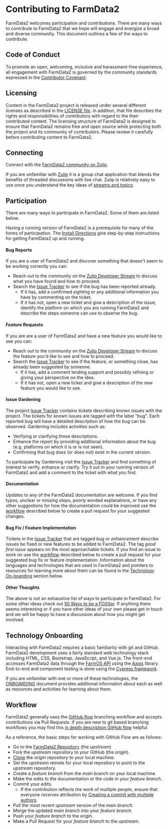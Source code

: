 # Contributing to FarmData2

FarmData2 welcomes participation and contributions. There are many ways to contribute to FarmData2 that we hope will engage and energize a broad and diverse community. This document outlines a few of the ways to contribute.

## Code of Conduct

To promote an open, welcoming, inclusive and harassment-free experience, all engagement with FarmData2 is governed by the community standards expressed in the [Contributor Covenant](CODE_OF_CONDUCT.md).

## Licensing

Content in the FarmData2 project is released under several different licenses as described in the [LICENSE file](LICENSE.md). In addition, that file describes the rights and responsibilities of contributors with regard to the their contributed content. The licensing structure of FarmData2 is designed to ensure that FarmData2 remains free and open source while protecting both the project and its community of contributors. Please review it carefully before contributing content to FarmData2.

## Connecting

Connect with the [FarmData2 community on Zulip](https://farmdata2.zulipchat.com/).

If you are unfamiliar with [Zulip](https://zulip.com/) it is a group chat application that blends the benefits of threaded discussions with live chat. Zulip is relatively easy to use once you understand the key ideas of [streams and topics](https://zulip.com/help/about-streams-and-topics).

## Participation

There are many ways to participate in FarmData2. Some of them are listed below.

Having a running version of FarmData2 is a prerequisite for many of the forms of participation. The [Install Directions] give step-by-step instructions for getting FarmData2 up and running.

[Install Directions]: INSTALL.md

#### Bug Reports

If you are a user of FarmData2 and discover something that doesn't seem to be working correctly you can:

- Reach out to the community on the [Zulip Developer Stream](https://farmdata2.zulipchat.com/#narrow/stream/271292-developers) to discuss what you have found and how to proceed.
- Search the [Issue Tracker] to see if the bug has been reported already.
  - If it has, add a confirmed sighting or any additional information you have by commenting on the ticket.
  - If it has not, open a new ticket and give a description of the issue, identify the platform on which you are running FarmData2 and describe the steps someone can use to observe the bug.

[Issue Tracker]: https://github.com/DickinsonCollege/FarmData2/issues

#### Feature Requests

If you are are a user of FarmData2 and have a new feature you would like to see you can:

- Reach out to the community on the [Zulip Developer Stream](https://farmdata2.zulipchat.com/#narrow/stream/271292-developers) to discuss the feature you'd like to see and how to proceed.
- Search the [Issue Tracker] to see if the feature, or something close, has already been suggested by someone.
  - If it has, add a comment lending support and possibly refining or giving your perspective on the idea.
  - If it has not, open a new ticket and give a description of the new feature you would like to see.

#### Issue Gardening

The project [Issue Tracker] contains tickets describing known issues with the project. The tickets for known issues are tagged with the label "bug". Each reported bug will have a detailed description of how the bug can be observed. Gardening includes activities such as:

- Verifying or clarifying these descriptions.
- Enhance the report by providing additional information about the bug (e.g. platforms on which it is or is not seen).
- Confirming that bug does (or does not) exist in the current version.

To participate by Gardening visit the [Issue Tracker] and find something of interest to verify, enhance or clarify. Try it out in your running version of FarmData2 and add a comment to the ticket with what you find.

#### Documentation

Updates to any of the FarmData2 documentation are welcome. If you find typos, unclear or missing steps, poorly worded explanations, or have any other suggestions for how the documentation could be improved use the [workflow](#workflow) described below to create a pull request for your suggested changes.

#### Bug Fix / Feature Implementation

Tickets in the [Issue Tracker] that are tagged _bug_ or _enhancement_ describe issues be fixed or new features to be added to FarmData2. The tag _good first issue_ appears on the most approachable tickets. If you find an issue to work on use the [workflow](#workflow) described below to create a pull request for your suggested bug fix or feature implementation. Information about the languages and technologies that are used in FarmData2 and pointers to resources for learning more about them can be found in the [Technology On-boarding](#technology-on-boarding) section below.

#### Other Thoughts

The above is not an exhaustive list of ways to participate in FarmData2. For some other ideas check out [50 Ways to be a FOSSer](http://foss2serve.org/index.php/50_Ways_to_be_a_FOSSer). If anything there seems interesting or if you have other ideas of your own please get in touch and we will be happy to have a discussion about how you might get involved.

## Technology Onboarding

Interacting with FarmData2 requires a basic familiarity with git and GitHub. FarmData2 development uses a fairly standard web technology stack including HTML, CSS, Bootstrap, JavaScript, and Vue.js. The front-end accesses FarmData2 data through the [FarmOS API](https://farmos.org/development/api/) using the [Axios](https://github.com/axios/axios) library. End-to-end and component testing is done using the [Cypress framework](https://www.cypress.io/).

If you are unfamiliar with one or more of these technologies, the [ONBOARDING](ONBOARDING.md) document provides additional information about each as well as resources and activities for learning about them.

## Workflow

FarmData2 generally uses the [GitHub flow](https://guides.github.com/introduction/flow/) branching workflow and accepts contributions via Pull Requests. If you are new to git based branching workflows you may find this [in depth description GitHub flow](https://githubflow.github.io/) helpful.

As a reference, the basic steps for working with GitHub Flow are as follows:

- Go to the [FarmData2 Repository] (the _upstream_)
- Fork the _upstream_ repository to your GitHub (the _origin_).
- [Clone] the _origin_ repository to your local machine.
- Set the _upstream_ remote for your local repository to point to the _upstream_ repository.
- Create a _feature branch_ from the _main_ branch on your local machine.
- Make the edits to the documentation or the code in your _feature branch_.
- Commit your edits.
  - If the contribution reflects the work of multiple people, ensure that everyone receives attribution by [Creating a commit with multiple authors].
- Pull the most recent _upstream_ version of the _main branch_.
- Merge the updated _main branch_ into your _feature branch_.
- Push your _feature branch_ to the _origin_.
- Make a Pull Request for your _feature branch_ to the _upstream_.

[Clone]: https://docs.github.com/en/free-pro-team@latest/github/creating-cloning-and-archiving-repositories/cloning-a-repository
[FarmData2 Repository]: https://github.com/DickinsonCollege/FarmData2
[Creating a commit with multiple authors]: https://docs.github.com/en/free-pro-team@latest/github/committing-changes-to-your-project/creating-a-commit-with-multiple-authors
